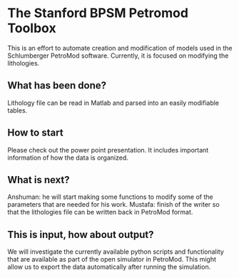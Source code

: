 # The Stanford BPSM Petromod Toolbox

This is an effort to automate creation and modification of models used in the Schlumberger PetroMod software. 
Currently, it is focused on modifying the lithologies.

## What has been done?
Lithology file can be read in Matlab and parsed into an easily modifiable tables.

## How to start
Please check out the power point presentation. It includes important information of how the data is organized.

## What is next?
Anshuman: he will start making some functions to modify some of the parameters that are needed for his work. 
Mustafa: finish of the writer so that the lithologies file can be written back in PetroMod format.

## This is input, how about output?
We will investigate the currently available python scripts and functionality that are available as part of the open simulator in PetroMod. This might allow us to export the data automatically after running the simulation.
